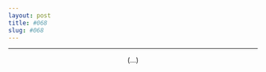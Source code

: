 ```yaml
---
layout: post
title: #068
slug: #068
---
```

---
<p class="description" style="text-align: center;">
(...)
<br>
<br>
